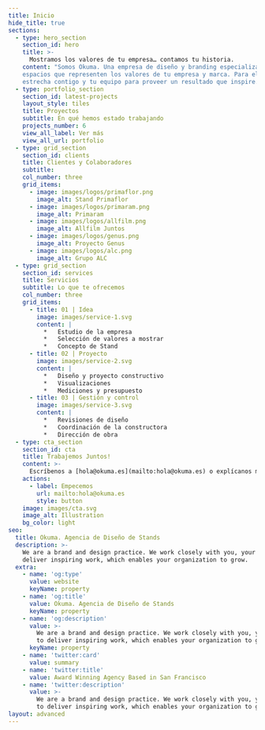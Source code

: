 ```yaml
---
title: Inicio
hide_title: true
sections:
  - type: hero_section
    section_id: hero
    title: >-
      Mostramos los valores de tu empresa… contamos tu historia.
    content: "Somos Okuma. Una empresa de diseño y branding especializada en Stands. Nuestro objetivo es proveer
    espacios que representen los valores de tu empresa y marca. Para ello trabajamos de manera
    estrecha contigo y tu equipo para proveer un resultado que inspire. \_[Hablemos](https://preview--okuma-landing-02-d5e3a.stackbit.dev/contact/).\n"
  - type: portfolio_section
    section_id: latest-projects
    layout_style: tiles
    title: Proyectos
    subtitle: En qué hemos estado trabajando
    projects_number: 6
    view_all_label: Ver más
    view_all_url: portfolio
  - type: grid_section
    section_id: clients
    title: Clientes y Colaboradores
    subtitle: 
    col_number: three
    grid_items:
      - image: images/logos/primaflor.png
        image_alt: Stand Primaflor
      - image: images/logos/primaram.png
        image_alt: Primaram 
      - image: images/logos/allfilm.png
        image_alt: Allfilm Juntos
      - image: images/logos/genus.png
        image_alt: Proyecto Genus
      - image: images/logos/alc.png
        image_alt: Grupo ALC
  - type: grid_section
    section_id: services
    title: Servicios
    subtitle: Lo que te ofrecemos
    col_number: three
    grid_items:
      - title: 01 | Idea
        image: images/service-1.svg
        content: |
          *   Estudio de la empresa
          *   Selección de valores a mostrar
          *   Concepto de Stand
      - title: 02 | Proyecto
        image: images/service-2.svg
        content: |
          *   Diseño y proyecto constructivo
          *   Visualizaciones
          *   Mediciones y presupuesto
      - title: 03 | Gestión y control
        image: images/service-3.svg
        content: |
          *   Revisiones de diseño
          *   Coordinación de la constructora
          *   Dirección de obra
  - type: cta_section
    section_id: cta
    title: Trabajemos Juntos!
    content: >-
      Escríbenos a [hola@okuma.es](mailto:hola@okuma.es) o explícanos más sobre tu proyecto pulsando a continuación.
    actions:
      - label: Empecemos
        url: mailto:hola@okuma.es
        style: button
    image: images/cta.svg
    image_alt: Illustration
    bg_color: light
seo:
  title: Okuma. Agencia de Diseño de Stands
  description: >-
    We are a brand and design practice. We work closely with you, your team to
    deliver inspiring work, which enables your organization to grow.
  extra:
    - name: 'og:type'
      value: website
      keyName: property
    - name: 'og:title'
      value: Okuma. Agencia de Diseño de Stands
      keyName: property
    - name: 'og:description'
      value: >-
        We are a brand and design practice. We work closely with you, your team
        to deliver inspiring work, which enables your organization to grow.
      keyName: property
    - name: 'twitter:card'
      value: summary
    - name: 'twitter:title'
      value: Award Winning Agency Based in San Francisco
    - name: 'twitter:description'
      value: >-
        We are a brand and design practice. We work closely with you, your team
        to deliver inspiring work, which enables your organization to grow.
layout: advanced
---
```

